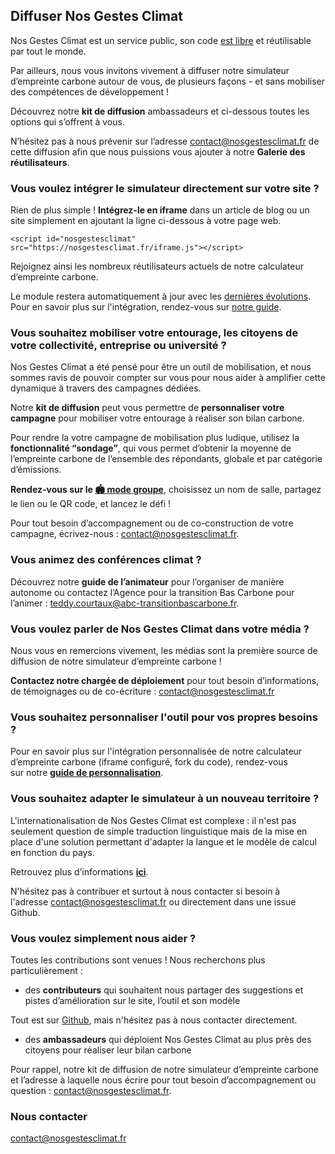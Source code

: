 ## Diffuser Nos Gestes Climat
Nos Gestes Climat est un service public, son code [est libre](https://nosgestesclimat.fr/documentation) et réutilisable par tout le monde. 

Par ailleurs, nous vous invitons vivement à diffuser notre simulateur d’empreinte carbone autour de vous, de plusieurs façons - et sans mobiliser des compétences de développement !

Découvrez notre ****kit de diffusion**** ambassadeurs et ci-dessous toutes les options qui s’offrent à vous.

N’hésitez pas à nous prévenir sur l’adresse contact@nosgestesclimat.fr de cette diffusion afin que nous puissions vous ajouter à notre **Galerie des réutilisateurs**.

### Vous voulez intégrer le simulateur directement sur votre site ?
Rien de plus simple ! **Intégrez-le en iframe** dans un article de blog ou un site simplement en ajoutant la ligne ci-dessous à votre page web.

`<script id="nosgestesclimat" src="https://nosgestesclimat.fr/iframe.js"></script>`

Rejoignez ainsi les nombreux réutilisateurs actuels de notre calculateur d’empreinte carbone.

Le module restera automatiquement à jour avec les [dernières évolutions](https://nosgestesclimat.fr/nouveaut%C3%A9s).
Pour en savoir plus sur l'intégration, rendez-vous sur [notre guide](https://github.com/datagir/nosgestesclimat-site/blob/master/PERSONNALISATION.md).

### Vous souhaitez mobiliser votre entourage, les citoyens de votre collectivité, entreprise ou université ?
Nos Gestes Climat a été pensé pour être un outil de mobilisation, et nous sommes ravis de pouvoir compter sur vous pour nous aider à amplifier cette dynamique à travers des campagnes dédiées.

Notre **kit de diffusion** peut vous permettre de **personnaliser votre campagne** pour mobiliser votre entourage à réaliser son bilan carbone.

Pour rendre la votre campagne de mobilisation plus ludique, utilisez la **fonctionnalité “sondage”**, qui vous permet d’obtenir la moyenne de l’empreinte carbone de l’ensemble des répondants, globale et par catégorie d’émissions.

**Rendez-vous sur le [🏟️ mode groupe](https://nosgestesclimat.fr/groupe)**, choisissez un nom de salle, partagez le lien ou le QR code, et lancez le défi !

Pour tout besoin d’accompagnement ou de co-construction de votre campagne, écrivez-nous : contact@nosgestesclimat.fr.

### Vous animez des conférences climat ?
Découvrez notre **guide de l’animateur** pour l’organiser de manière autonome ou contactez l’Agence pour la transition Bas Carbone pour l’animer : teddy.courtaux@abc-transitionbascarbone.fr.

### Vous voulez parler de Nos Gestes Climat dans votre média ?
Nous vous en remercions vivement, les médias sont la première source de diffusion de notre simulateur d’empreinte carbone !

**Contactez notre chargée de déploiement** pour tout besoin d’informations, de témoignages ou de co-écriture : contact@nosgestesclimat.fr

### Vous souhaitez personnaliser l'outil pour vos propres besoins ?
Pour en savoir plus sur l'intégration personnalisée de notre calculateur d’empreinte carbone (iframe configuré, fork du code), rendez-vous sur notre **[guide de personnalisation](https://github.com/incubateur-ademe/nosgestesclimat-site/blob/master/PERSONNALISATION.md)**.

### Vous souhaitez adapter le simulateur à un nouveau territoire ?
L'internationalisation de Nos Gestes Climat est complexe : il n'est pas seulement question de simple traduction linguistique mais de la mise en place d'une solution permettant d'adapter la langue et le modèle de calcul en fonction du pays. 

Retrouvez plus d’informations **[ici](https://github.com/incubateur-ademe/nosgestesclimat/blob/master/INTERNATIONAL.md)**. 

N'hésitez pas à contribuer et surtout à nous contacter si besoin à l'adresse [contact@nosgestesclimat.fr](mailto:contact@nosgestesclimat.fr) ou directement dans une issue Github.

### Vous voulez simplement nous aider ?
Toutes les contributions sont venues ! Nous recherchons plus particulièrement :

- des **contributeurs** qui souhaitent nous partager des suggestions et pistes d’amélioration sur le site, l’outil et son modèle

Tout est sur [Github](https://github.com/datagir/?q=nosgestesclimat&type=&language=&sort=), mais n'hésitez pas à nous contacter directement.

- des **ambassadeurs** qui déploient Nos Gestes Climat au plus près des citoyens pour réaliser leur bilan carbone

Pour rappel, notre kit de diffusion de notre simulateur d’empreinte carbone et l’adresse à laquelle nous écrire pour tout besoin d’accompagnement ou question : contact@nosgestesclimat.fr.

### Nous contacter
contact@nosgestesclimat.fr
